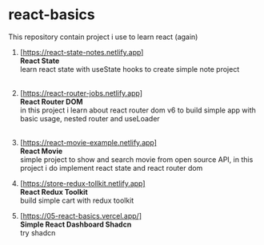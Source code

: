 # react-basics

This repository contain project i use to learn react (again)

1. [https://react-state-notes.netlify.app]  
   **React State**  
    learn react state with useState hooks to create simple note project  
   <br/>
   
2. [https://react-router-jobs.netlify.app]  
   **React Router DOM**  
    in this project i learn about react router dom v6 to build simple app with basic usage, nested router and useLoader  
   <br/>
   
3. [https://react-movie-example.netlify.app]  
   **React Movie**  
    simple project to show and search movie from open source API, in this project i do implement react state and react       router dom
   <br/>
   
4. [https://store-redux-tollkit.netlify.app]  
   **React Redux Toolkit**  
   build simple cart with redux toolkit
   <br/>

5. [https://05-react-basics.vercel.app/]  
   **Simple React Dashboard Shadcn**  
   try shadcn
   <br/>

